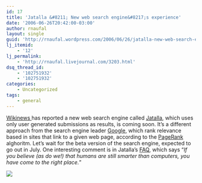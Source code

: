 ```yaml
---
id: 17
title: 'Jatalla &#8211; New web search engine&#8217;s experience'
date: '2006-06-26T20:42:00-03:00'
author: rnaufal
layout: single
guid: 'http://rnaufal.wordpress.com/2006/06/26/jatalla-new-web-search-engines-experience/'
lj_itemid:
    - '12'
lj_permalink:
    - 'http://rnaufal.livejournal.com/3203.html'
dsq_thread_id:
    - '102751932'
    - '102751932'
categories:
    - Uncategorized
tags:
    - general
---
```


[Wikinews ](http://en.wikinews.org/wiki/New_Web_Search_Engine_Uses_Only_User-Generated_Results) has reported a new web search engine called [Jatalla](http://jatalla.com), which uses only user generated submissions as results, is coming soon. It’s a different approach from the search engine leader [Google](http://www.google.com), which rank relevance based in sites that link to a given web page, according to the [PageRank](http://en.wikipedia.org/wiki/PageRank) alghoritm. Let’s wait for the beta version of the search engine, expected to go out in July. One interesting comment is in Jatalla’s [FAQ](http://en.wikipedia.org/wiki/FAQ), which says “*If you believe (as do we!) that humans are still smarter than computers, you have come to the right place.*”

![](http://www.jatalla.com/jatalla_small.jpe)